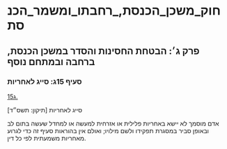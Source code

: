 # חוק_משכן_הכנסת,_רחבתו_ומשמר_הכנסת

## פרק ג׳: הבטחת החסינות והסדר במשכן הכנסת, ברחבה ובמתחם נוסף

### סעיף 15ג: סייג לאחריות

[15ג.](https://he.wikisource.org/wiki/חוק_משכן_הכנסת,_רחבתו_ומשמר_הכנסת#s_yp_15g)

סייג לאחריות [תיקון: תשס״ד]

אדם מוסמך לא יישא באחריות פלילית או אזרחית למעשה או למחדל שעשה בתום לב ובאופן סביר במסגרת תפקידו ולשם מילויו; ואולם אין בהוראות סעיף זה כדי לגרוע מאחריות משמעתית לפי כל דין.